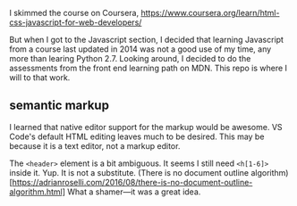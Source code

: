 I skimmed the course on Coursera, https://www.coursera.org/learn/html-css-javascript-for-web-developers/

But when I got to the Javascript section, I decided that learning Javascript from a course last updated in 2014 was not a good use of my time, any more than learing Python 2.7.
Looking around, I decided to do the assessments from the front end learning path on MDN. 
This repo is where I will to that work.

## semantic markup

I learned that native editor support for the markup would be awesome. VS Code's default HTML editing leaves much to be desired. This may be because it is a text editor, not a markup editor.

The `<header>` element is a bit ambiguous. It seems I still need `<h[1-6]>` inside it.
Yup. It is not a substitute. (There is no document outline algorithm)[https://adrianroselli.com/2016/08/there-is-no-document-outline-algorithm.html] What a shamer—it was a great idea.